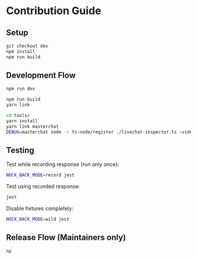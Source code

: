 # Contribution Guide

## Setup

```bash
git checkout dev
npm install
npm run build
```

## Development Flow

```bash
npm run dev
```

```bash
npm run build
yarn link

cd tools/
yarn install
yarn link masterchat
DEBUG=masterchat node -r ts-node/register ./livechat-inspector.ts <videoId>
```

## Testing

Test while recording response (run only once):

```bash
NOCK_BACK_MODE=record jest
```

Test using recorded response:

```bash
jest
```

Disable fixtures completely:

```bash
NOCK_BACK_MODE=wild jest
```

## Release Flow (Maintainers only)

```
np
```
